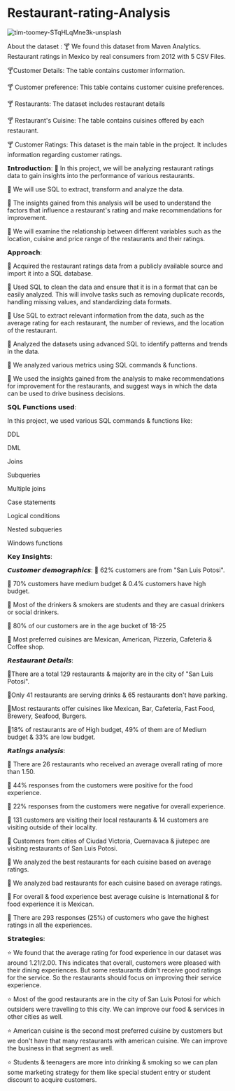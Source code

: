 # Restaurant-rating-Analysis

![tim-toomey-STqHLqMne3k-unsplash](https://github.com/adi260994/Restaurant-rating-Analysis/assets/138204941/7fdbb373-5acd-45d4-8973-78005e01837a)






About the dataset :
🍸 We found this dataset from Maven Analytics. Restaurant ratings in Mexico by real consumers from 2012 with 5 CSV Files.

🍸Customer Details: The table contains customer information.

🍸 Customer preference: This table contains customer cuisine preferences.

🍸 Restaurants: The dataset includes restaurant details

🍸 Restaurant's Cuisine: The table contains cuisines offered by each restaurant.

🍸 Customer Ratings: This dataset is the main table in the project. It includes information regarding customer ratings.

𝗜𝗻𝘁𝗿𝗼𝗱𝘂𝗰𝘁𝗶𝗼𝗻:
🍰 In this project, we will be analyzing restaurant ratings data to gain insights into the performance of various restaurants.

🍰 We will use SQL to extract, transform and analyze the data.

🍰 The insights gained from this analysis will be used to understand the factors that influence a restaurant's rating and make recommendations for improvement.

🍰 We will examine the relationship between different variables such as the location, cuisine and price range of the restaurants and their ratings.

𝗔𝗽𝗽𝗿𝗼𝗮𝗰𝗵:

🍕 Acquired the restaurant ratings data from a publicly available source and import it into a SQL database.

🍕 Used SQL to clean the data and ensure that it is in a format that can be easily analyzed. This will involve tasks such as removing duplicate records, handling missing values, and standardizing data formats.

🍕 Use SQL to extract relevant information from the data, such as the average rating for each restaurant, the number of reviews, and the location of the restaurant.

🍕 Analyzed the datasets using advanced SQL to identify patterns and trends in the data.

🍕 We analyzed various metrics using SQL commands & functions.

🍕 We used the insights gained from the analysis to make recommendations for improvement for the restaurants, and suggest ways in which the data can be used to drive business decisions.

𝗦𝗤𝗟 𝗙𝘂𝗻𝗰𝘁𝗶𝗼𝗻𝘀 𝘂𝘀𝗲𝗱:

In this project, we used various SQL commands & functions like:

DDL

DML

Joins

Subqueries

Multiple joins

Case statements

Logical conditions

Nested subqueries

Windows functions

𝗞𝗲𝘆 𝗜𝗻𝘀𝗶𝗴𝗵𝘁𝘀:

𝘾𝙪𝙨𝙩𝙤𝙢𝙚𝙧 𝙙𝙚𝙢𝙤𝙜𝙧𝙖𝙥𝙝𝙞𝙘𝙨: 🍟 62% customers are from "San Luis Potosi".

🍟 70% customers have medium budget & 0.4% customers have high budget.

🍟 Most of the drinkers & smokers are students and they are casual drinkers or social drinkers.

🍟 80% of our customers are in the age bucket of 18-25

🍟 Most preferred cuisines are Mexican, American, Pizzeria, Cafeteria & Coffee shop.

𝙍𝙚𝙨𝙩𝙖𝙪𝙧𝙖𝙣𝙩 𝘿𝙚𝙩𝙖𝙞𝙡𝙨:

🧁There are a total 129 restaurants & majority are in the city of "San Luis Potosi".

🧁Only 41 restaurants are serving drinks & 65 restaurants don't have parking.

🧁Most restaurants offer cuisines like Mexican, Bar, Cafeteria, Fast Food, Brewery, Seafood, Burgers.

🧁18% of restaurants are of High budget, 49% of them are of Medium budget & 33% are low budget.

𝙍𝙖𝙩𝙞𝙣𝙜𝙨 𝙖𝙣𝙖𝙡𝙮𝙨𝙞𝙨:

🍷 There are 26 restaurants who received an average overall rating of more than 1.50.

🍷 44% responses from the customers were positive for the food experience.

🍷 22% responses from the customers were negative for overall experience.

🍷 131 customers are visiting their local restaurants & 14 customers are visiting outside of their locality.

🍷 Customers from cities of Ciudad Victoria, Cuernavaca & jiutepec are visiting restaurants of San Luis Potosi.

🍷 We analyzed the best restaurants for each cuisine based on average ratings.

🍷 We analyzed bad restaurants for each cuisine based on average ratings.

🍷 For overall & food experience best average cuisine is International & for food experience it is Mexican.

🍷 There are 293 responses (25%) of customers who gave the highest ratings in all the experiences.

𝗦𝘁𝗿𝗮𝘁𝗲𝗴𝗶𝗲𝘀:

⭐ We found that the average rating for food experience in our dataset was around 1.21/2.00. This indicates that overall, customers were pleased with their dining experiences. But some restaurants didn't receive good ratings for the service. So the restaurants should focus on improving their service experience.

⭐ Most of the good restaurants are in the city of San Luis Potosi for which outsiders were travelling to this city. We can improve our food & services in other cities as well.

⭐ American cuisine is the second most preferred cuisine by customers but we don't have that many restaurants with american cuisine. We can improve the business in that segment as well.

⭐ Students & teenagers are more into drinking & smoking so we can plan some marketing strategy for them like special student entry or student discount to acquire customers.
